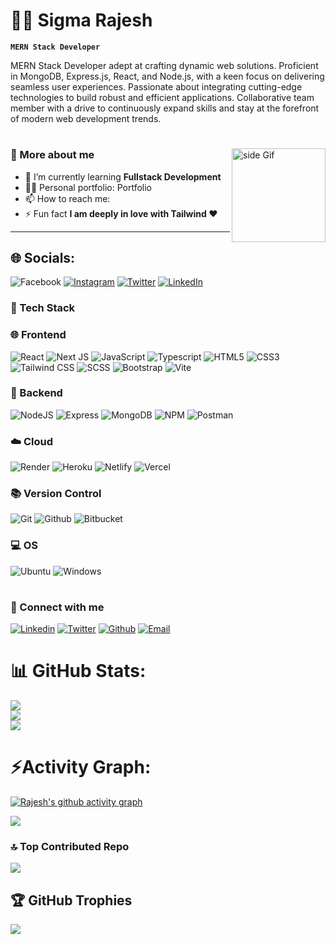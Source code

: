 # 🏄‍♂️ Sigma Rajesh

**`MERN Stack Developer`**

MERN Stack Developer adept at crafting dynamic web solutions. Proficient in MongoDB, Express.js, React, and Node.js, with a keen focus on delivering seamless user experiences. Passionate about integrating cutting-edge technologies to build robust and efficient applications. Collaborative team member with a drive to continuously expand skills and stay at the forefront of modern web development trends.

#

<a href="https://ko-fi.com/karanchandekar"> <img src="https://media3.giphy.com/media/ZEB6yFbLnhyQf7g3hn/giphy.gif" alt="side Gif" align="right" width="150" height="auto"/> </a>

### 🚀 More about me

- 🌱 I’m currently learning **Fullstack Development**
- 👨‍💻 Personal portfolio: Portfolio
- 📫 How to reach me: 
- ⚡ Fun fact **I am deeply in love with Tailwind ❤️**

---

## 🌐 Socials:
![Facebook](https://img.shields.io/badge/Facebook-%231877F2.svg?logo=Facebook&logoColor=white)  [![Instagram](https://img.shields.io/badge/Instagram-%23E4405F.svg?logo=Instagram&logoColor=white)](https://instagram.com/@ku.mar_rajesh)   [![Twitter](https://img.shields.io/badge/Twitter-%231DA1F2.svg?logo=Twitter&logoColor=white)](https://x.com/rajesh_r89407?t=M6mcCA45BRJ1pRnASl-rMg&s=09)   [![LinkedIn](https://img.shields.io/badge/LinkedIn-%230A66C2.svg?logo=LinkedIn&logoColor=white)](https://www.linkedin.com/in/r-rajesh-53a4362b3?utm_source=share&utm_campaign=share_via&utm_content=profile&utm_medium=android_app) 

### 🧰 Tech Stack

### 🌐 Frontend

![React](https://img.shields.io/badge/react-%2320232a.svg?style=for-the-badge&logo=react&logoColor=%2361DAFB)
![Next JS](https://img.shields.io/badge/Next-black?style=for-the-badge&logo=next.js&logoColor=white)
![JavaScript](https://img.shields.io/badge/javascript-%23323330.svg?style=for-the-badge&logo=javascript&logoColor=%23F7DF1E)
![Typescript](https://img.shields.io/badge/typescript-%2320232a.svg?style=for-the-badge&logo=typescript&logoColor=%#3178C6)
![HTML5](https://img.shields.io/badge/html5-%23E34F26.svg?style=for-the-badge&logo=html5&logoColor=white)
![CSS3](https://img.shields.io/badge/css3-%231572B6.svg?style=for-the-badge&logo=css3&logoColor=white)
![Tailwind CSS](https://img.shields.io/badge/tailwind%20css-%2335495e.svg?style=for-the-badge&logo=tailwindcss&logoColor=%234FC08D)
![SCSS](https://img.shields.io/badge/SCSS-%23323330.svg?style=for-the-badge&logo=SASS&logoColor=%CC6699)
![Bootstrap](https://img.shields.io/badge/bootstrap-%2335495e.svg?style=for-the-badge&logo=bootstrap&logoColor=%234FC08D)
![Vite](https://img.shields.io/badge/Vite-B73BFE?style=for-the-badge&logo=vite&logoColor=FFD62E)
<br/>

### 🔧 Backend

![NodeJS](https://img.shields.io/badge/node.js-6DA55F?style=for-the-badge&logo=node.js&logoColor=white)
![Express](https://img.shields.io/badge/express-%23CC0000.svg?style=for-the-badge&logo=express&logoColor=white)
![MongoDB](https://img.shields.io/badge/MongoDB-4EA94B?style=for-the-badge&logo=mongodb&logoColor=white)
![NPM](https://img.shields.io/badge/npm-CB3837?style=for-the-badge&logo=npm&logoColor=white)
![Postman](https://img.shields.io/badge/Postman-FF6C37?style=for-the-badge&logo=Postman&logoColor=white)
<br/>

### ☁️ Cloud

![Render](https://img.shields.io/badge/Render-46E3B7?style=for-the-badge&logo=render&logoColor=white)
![Heroku](https://img.shields.io/badge/heroku-%23430098.svg?style=for-the-badge&logo=heroku&logoColor=white)
![Netlify](https://img.shields.io/badge/netlify-%23CC0000.svg?style=for-the-badge&logo=netlify&logoColor=white)
![Vercel](https://img.shields.io/badge/vercel-%23000000.svg?style=for-the-badge&logo=vercel&logoColor=white)
<br/>

### 📚 Version Control

![Git](https://img.shields.io/badge/GIT-E44C30?style=for-the-badge&logo=git&logoColor=white)
![Github](https://img.shields.io/badge/github-black.svg?style=for-the-badge&logo=github&logoColor=white)
![Bitbucket](https://img.shields.io/badge/bitbucket-%230A0FFF.svg?style=for-the-badge&logo=bitbucket&logoColor=white)
<br/>

### 💻 OS

![Ubuntu](https://img.shields.io/badge/Ubuntu-E95420?style=for-the-badge&logo=ubuntu&logoColor=white)
![Windows](https://img.shields.io/badge/Windows-0078D6?style=for-the-badge&logo=windows&logoColor=white)
<br/>

#

### 🔗 Connect with me

[![Linkedin](https://img.shields.io/badge/linked%20in-blue.svg?style=for-the-badge&logo=linkedin&logoColor=white)](https://www.linkedin.com/in/r-rajesh-53a4362b3/)
[![Twitter](https://img.shields.io/badge/Twitter-1DA1F2?style=for-the-badge&logo=twitter&logoColor=white)](https://x.com/rajesh_r89407)
[![Github](https://img.shields.io/badge/github-black.svg?style=for-the-badge&logo=github&logoColor=white)](https://github.com/sigmarajesh)
[![Email](https://img.shields.io/badge/email-red.svg?style=for-the-badge&logo=gmail&logoColor=white)](mailto:rajeshrangeela2005rr@gmail.com)

#

# 📊 GitHub Stats:
![](https://github-readme-stats.vercel.app/api?username=sigmarajesh&theme=dark&hide_border=false&include_all_commits=false&count_private=false)<br/>
![](https://github-readme-streak-stats.herokuapp.com/?user=sigmarajesh&theme=dark&hide_border=false)<br/>
![](https://github-readme-stats.vercel.app/api/top-langs/?username=sigmarajesh&theme=dark&hide_border=false&include_all_commits=false&count_private=false&layout=compact)



# ⚡Activity Graph:

[![Rajesh's github activity graph](https://github-readme-activity-graph.vercel.app/graph?username=sigmarajesh&bg_color=000000&color=ffffff&line=00ffff&point=00a89d&area=true&hide_border=true)](https://github.com/sigmarajesh/github-readme-activity-graph)

<img src="https://user-images.githubusercontent.com/73097560/115834477-dbab4500-a447-11eb-908a-139a6edaec5c.gif">


### 🔝 Top Contributed Repo
![](https://github-contributor-stats.vercel.app/api?username=sigmarajesh&limit=5&theme=dark&combine_all_yearly_contributions=true)


## 🏆 GitHub Trophies
![](https://github-profile-trophy.vercel.app/?username=sigmarajesh&theme=radical&no-frame=false&no-bg=true&margin-w=4)




<!-- Proudly created with GPRM ( https://gprm.itsvg.in ) -->
<!---
sigmarajesh/sigmarajesh is a ✨ special ✨ repository because its `README.md` (this file) appears on your GitHub profile.
You can click the Preview link to take a look at your changes.
--->
